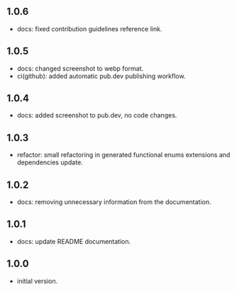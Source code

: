 ## 1.0.6

- docs: fixed contribution guidelines reference link.

## 1.0.5

- docs: changed screenshot to webp format.
- ci(github): added automatic pub.dev publishing workflow.

## 1.0.4

- docs: added screenshot to pub.dev, no code changes.

## 1.0.3

- refactor: small refactoring in generated functional enums extensions and dependencies update.

## 1.0.2

- docs: removing unnecessary information from the documentation.

## 1.0.1

- docs: update README documentation.

## 1.0.0

- initial version.

